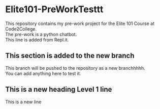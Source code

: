 # Elite101-PreWorkTesttt
This repository contains my pre-work project for the Elite 101 Course at Code2College.<br/>
The pre-work is a python chatbot.<br/>
This line is added from Repl.it.<br/>

## This section is added to the new branch
This branch will be pushed to the repository as a new branchhhhh.<br/>
You can add anything here to test it.

## This is a new heading Level 1 line
This is a new line 
